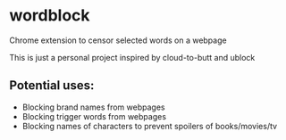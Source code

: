 wordblock
========================
Chrome extension to censor selected words on a webpage

This is just a personal project inspired by cloud-to-butt and ublock


Potential uses:
--------
- Blocking brand names from webpages
- Blocking trigger words from webpages
- Blocking names of characters to prevent spoilers of books/movies/tv
